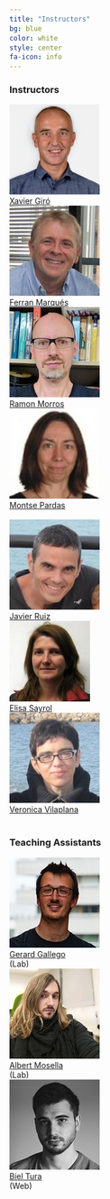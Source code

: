 ```yaml
---
title: "Instructors"
bg: blue
color: white
style: center
fa-icon: info
---
```


### Instructors 
<div class="author">
    <a href="https://imatge.upc.edu/web/people/xavier-giro" target="_blank">
      <div class="authorphoto"><img src="img/instructors/XaviGiro.jpg"></div>
      <div>Xavier Giró</div>
    </a>
</div>
<div class="author">
<a href="https://imatge.upc.edu/web/people/ferran-marques" target="_blank">
   <div class="authorphoto"><img src="img/instructors/FerranMarques.jpg"></div>
   <div>Ferran Marqués</div>
</a>
</div>
<div class="author">
    <a href="https://imatge.upc.edu/web/people/josep-ramon-morros" target="_blank">
      <div class="authorphoto"><img src="img/instructors/RamonMorros.jpg"></div>
      <div>Ramon Morros</div>
    </a>
</div>
<div class="author">
    <a href="https://imatge.upc.edu/web/people/montse-pardas" target="_blank">
      <div class="authorphoto"><img src="img/instructors/MontsePardas.jpg"></div>
      <div>Montse Pardas</div>
    </a>
</div>
<br>
<div class="author">
    <a href="https://imatge.upc.edu/web/people/javier-ruiz-hidalgo" target="_blank">
      <div class="authorphoto"><img src="img/instructors/JavierRuiz.jpg"></div>
      <div>Javier Ruiz</div>
    </a>
</div>
<div class="author">
    <a href="https://imatge.upc.edu/web/people/elisa-sayrol" target="_blank">
      <div class="authorphoto"><img src="img/instructors/ElisaSayrol.jpg"></div>
      <div>Elisa Sayrol</div>
    </a>
</div>
<div class="author">
    <a href="https://imatge.upc.edu/web/people/veronica-vilaplana" target="_blank">
      <div class="authorphoto"><img src="img/instructors/VeronicaVilaplana.jpg"></div>
      <div>Veronica Vilaplana</div>
    </a>
</div>
<br>

### Teaching Assistants
<div class="author">
    <a href="https://www.linkedin.com/in/gerard-gallego/" target="_blank">
		<div class="authorphoto"><img src="img/instructors/GerardGallego.jpg"></div>
		<div>Gerard Gallego</div>
    </a>
	<div>(Lab)</div>
</div>
<div class="author">
	<a href="https://www.linkedin.com/in/albertmosellamontoro/" target="_blank">
		<div class="authorphoto"><img src="img/instructors/AlbertMosella.jpg"></div>
		<div>Albert Mosella</div>
	</a>
	<div>(Lab)</div>
</div>
<div class="author">
	<a href="https://www.linkedin.com/in/biel-tura/" target="_blank">
		<div class="authorphoto"><img src="img/instructors/BielTura.jpg"></div>
		<div>Biel Tura</div>
	</a>
	<div>(Web)</div>
</div>
